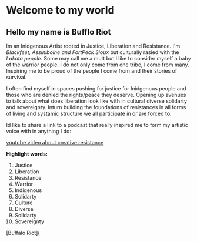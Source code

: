 # Welcome to my world

## Hello my name is **Bufflo Riot**

  Im an Inidgenous Artist rooted in Justice, Liberation and Resistance. I'm *Blackfeet, Assiniboine and FortPeck Sioux* but culturally rasied with the *Lakota people*. Some may call me a mutt but I like to consider myself a baby of the warrior people. I do not only come from one tribe, I come from many. Inspiring me to be proud of the people I come from and their stories of survival. 

  I often find myself in spaces pushing for justice for Inidgenous people and those who are denied the rights/peace they deserve. Opening up avenues to talk about what does liberation look like with in cultural diverse solidarty and sovereignty. Inturn building the foundations of resistances in all forms of living and systamic structure we all participate in or are forced to. 

  Id like to share a link to a podcast that really inspired me to form my artistic voice with in anything I do: 

[youtube video about creative resistance](https://youtu.be/VM0xReVN-P4?si=rbHxpnwi0D4ncpSq)



  **Highlight words:**
  1. Justice
  2. Liberation
  3. Resistance
  4. Warrior
  5. Indigenous
  6. Solidarty
  7. Culture
  8. Diverse
  9. Solidarty
  10. Sovereignty

[Buffalo Riot](
